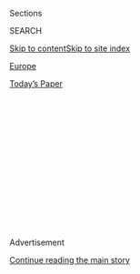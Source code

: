 <div id="app">

<div>

<div>

<div>

<div class="NYTAppHideMasthead css-1q2w90k e1suatyy0">

<div class="section css-ui9rw0 e1suatyy2">

<div class="css-eph4ug er09x8g0">

<div class="css-6n7j50">

</div>

<span class="css-1dv1kvn">Sections</span>

<div class="css-10488qs">

<span class="css-1dv1kvn">SEARCH</span>

</div>

[Skip to content](#site-content)[Skip to site
index](#site-index)

</div>

<div id="masthead-section-label" class="css-1wr3we4 eaxe0e00">

[Europe](https://www.nytimes.com/section/world/europe)

</div>

<div class="css-10698na e1huz5gh0">

</div>

</div>

<div id="masthead-bar-one" class="section hasLinks css-15hmgas e1csuq9d3">

<div class="css-uqyvli e1csuq9d0">

</div>

<div class="css-1uqjmks e1csuq9d1">

</div>

<div class="css-9e9ivx">

[](https://myaccount.nytimes.com/auth/login?response_type=cookie&client_id=vi)

</div>

<div class="css-1bvtpon e1csuq9d2">

[Today’s
Paper](https://www.nytimes.com/section/todayspaper)

</div>

</div>

</div>

</div>

<div data-aria-hidden="false">

<div id="site-content" data-role="main">

<div>

<div class="css-1aor85t" style="opacity:0.000000001;z-index:-1;visibility:hidden">

<div class="css-1hqnpie">

<div class="css-epjblv">

<span class="css-17xtcya">[Europe](/section/world/europe)</span><span class="css-x15j1o">|</span><span class="css-fwqvlz">Russia-Ukraine
Fight Over Narrow Sea Passage Risks Wider
War</span>

</div>

<div class="css-k008qs">

<div class="css-1iwv8en">

<span class="css-18z7m18"></span>

<div>

</div>

</div>

<span class="css-1n6z4y">https://nyti.ms/2DL4FkX</span>

<div class="css-1705lsu">

<div class="css-4xjgmj">

<div class="css-4skfbu" data-role="toolbar" data-aria-label="Social Media Share buttons, Save button, and Comments Panel with current comment count" data-testid="share-tools">

  - 
  - 
  - 
  - 
    
    <div class="css-6n7j50">
    
    </div>

  - 
  - 

</div>

</div>

</div>

</div>

</div>

</div>

<div id="NYT_TOP_BANNER_REGION" class="css-13pd83m">

</div>

<div id="top-wrapper" class="css-1sy8kpn">

<div id="top-slug" class="css-l9onyx">

Advertisement

</div>

[Continue reading the main
story](#after-top)

<div class="ad top-wrapper" style="text-align:center;height:100%;display:block;min-height:250px">

<div id="top" class="place-ad" data-position="top" data-size-key="top">

</div>

</div>

<div id="after-top">

</div>

</div>

<div id="sponsor-wrapper" class="css-1hyfx7x">

<div id="sponsor-slug" class="css-19vbshk">

Supported by

</div>

[Continue reading the main
story](#after-sponsor)

<div id="sponsor" class="ad sponsor-wrapper" style="text-align:center;height:100%;display:block">

</div>

<div id="after-sponsor">

</div>

</div>

<div class="css-1vkm6nb ehdk2mb0">

# Russia-Ukraine Fight Over Narrow Sea Passage Risks Wider War

</div>

<div class="css-79elbk" data-testid="photoviewer-wrapper">

<div class="css-z3e15g" data-testid="photoviewer-wrapper-hidden">

</div>

<div class="css-1a48zt4 ehw59r15" data-testid="photoviewer-children">

![<span class="css-16f3y1r e13ogyst0" data-aria-hidden="true">President
Petro O. Poroshenko of Ukraine speaking to lawmakers in Parliament, who
on Monday approved a proposal to introduce martial law for 30 days,
after Russia seized three Ukrainian ships a day
earlier.</span><span class="css-cnj6d5 e1z0qqy90" itemprop="copyrightHolder"><span class="css-1ly73wi e1tej78p0">Credit...</span><span><span>Valentyn
Ogirenko/Reuters</span></span></span>](https://static01.nyt.com/images/2018/11/29/world/29ukraine-2-print/merlin_147360057_8475bbf5-ada7-4696-8479-729a113b1abc-articleLarge.jpg?quality=75&auto=webp&disable=upscale)

</div>

</div>

<div class="css-xt80pu e12qa4dv0">

<div class="css-18e8msd">

<div class="css-vp77d3 epjyd6m0">

<div class="css-1baulvz">

By [<span class="css-1baulvz last-byline" itemprop="name">Neil
MacFarquhar</span>](https://www.nytimes.com/by/neil-macfarquhar)

</div>

</div>

  - Nov. 26,
    2018

  - 
    
    <div class="css-4xjgmj">
    
    <div class="css-d8bdto" data-role="toolbar" data-aria-label="Social Media Share buttons, Save button, and Comments Panel with current comment count" data-testid="share-tools">
    
      - 
      - 
      - 
      - 
        
        <div class="css-6n7j50">
        
        </div>
    
      - 
      - 
    
    </div>
    
    </div>

</div>

</div>

<div class="section meteredContent css-1r7ky0e" name="articleBody" itemprop="articleBody">

<div class="css-1fanzo5 StoryBodyCompanionColumn">

<div class="css-53u6y8">

MOSCOW — Ukraine’s president put his nation on a war footing with Russia
on Monday, as tensions over a shared waterway escalated into a crisis
that dragged in NATO and the United Nations.

Russia’s seizure a day earlier of three small Ukrainian naval vessels
and 23 sailors — including at least three wounded in a shooting by the
Russian side — was the first overt armed conflict between the two sides
since the beginning days of the conflict in 2014, when Russian special
forces occupied Crimea.

The opening of an additional front at sea, even if Ukraine lacks a real
navy, introduced an unstable element into what had been a shadowy war.
The conflict pitting Ukrainian soldiers against Russian-backed
separatists in the breakaway Donbas region, in eastern Ukraine, has
sputtered along for almost five years with more than 10,000 people
killed.

The Kremlin, along with some Ukrainian opposition figures, called the
martial drumbeats echoing from Kiev a domestic political ploy by its
embattled president, Petro O. Poroshenko. They accused him of
fearmongering in order to delay or at least reconfigure the March 31
election that he had seemed certain to lose.

</div>

</div>

<div class="css-1fanzo5 StoryBodyCompanionColumn">

<div class="css-53u6y8">

Mr. Poroshenko delivered a speech to Ukraine’s Parliament asking it to
approve the declaration of martial law starting on Wednesday, with the
military already on full alert. The attack on the naval vessels near the
shared waterway, the Kerch Strait, represented a new stage of aggression
in what he called Russia’s “hybrid war” against Ukraine.

“This is a bold and frank participation of the regular units of the
Russian Federation, their demonstrative attack on the detachment of the
Ukrainian Armed Forces,” Mr. Poroshenko said. “This is a qualitatively
different situation, a qualitatively different threat.”

Members of 450-member Verkhovna Rada, the Parliament, who were present
voted overwhelmingly to support the measure — 276 to 30 — after the
president agreed to dilute its scope.

Ukraine also received a boost from the international reaction,
underscoring both the isolation of Russia from the West over the Ukraine
conflict, and the desire to protect the international maritime
convention that allows for unimpeded shipping through any strait.

</div>

</div>

<div class="css-79elbk" data-testid="photoviewer-wrapper">

<div class="css-z3e15g" data-testid="photoviewer-wrapper-hidden">

</div>

<div class="css-1a48zt4 ehw59r15" data-testid="photoviewer-children">

![<span class="css-16f3y1r e13ogyst0" data-aria-hidden="true">During a
confrontation near the Kerch Strait on Sunday, Russia seized three
Ukrainian vessels, including two held in the port of Kerch, Crimea, on
Monday.</span><span class="css-cnj6d5 e1z0qqy90" itemprop="copyrightHolder"><span class="css-1ly73wi e1tej78p0">Credit...</span><span>Agence
France-Presse — Getty
Images</span></span>](https://static01.nyt.com/images/2018/11/27/world/27ukraine-1-print/merlin_147354027_699211d2-2cbc-427d-a3c3-13e48d3b66cf-articleLarge.jpg?quality=75&auto=webp&disable=upscale)

</div>

</div>

<div class="css-1fanzo5 StoryBodyCompanionColumn">

<div class="css-53u6y8">

“What you saw yesterday was very serious, because you saw actually that
Russia used military force in an open way,” said NATO’s secretary
general, Jens Stoltenberg, during a news conference in Brussels
following a meeting requested by Ukraine. “This is escalating the
situation in the region and confirms a pattern of behavior which we have
seen over several years.”

</div>

</div>

<div class="css-1fanzo5 StoryBodyCompanionColumn">

<div class="css-53u6y8">

NATO was increasing its military presence in the area, he said, calling
on Russia to allow freedom of navigation for Ukrainian ships in the
Kerch Strait.

At the United Nations, Russia called a session of the Security Council
in an attempt to force a discussion about what it called Ukrainian
violations of Russian territorial waters. But Western nations quickly
turned the session into a long criticism of Russia for its actions
against Ukraine since 2014.

“Impeding Ukraine’s lawful transit through the Kerch Strait is a
violation under international law. It is an arrogant act that the
international community must condemn and will never accept,” Ambassador
Nikki R. Haley of the United States told the council.

“As President Trump said many times, the United States would welcome a
normal relationship with Russia, but outlaw actions like this one
continue to make that impossible,” she said.

Mr. Trump offered his own criticism — without specifically blaming
Russia — [when asked by
reporters](https://www.reuters.com/video/2018/11/26/trump-does-not-like-russia-ukraine-situa?videoId=485722993&videoChannel=117760&channelName=World+News)
in Washington about the naval confrontation. “Not good. We’re not happy
about it at all,” he said. “We do not like what’s happening either way.”

Various European capitals also criticized Russia, calling for it to
release the seized vessels and their crews. There were scattered calls
for new sanctions against Russia.

</div>

</div>

<div class="css-1fanzo5 StoryBodyCompanionColumn">

<div class="css-53u6y8">

The Russians seemed to try to tamp down the confrontation, moving an old
cargo vessel anchored to block passage through the Kerch Strait, and
allowing commercial traffic to resume.

The Kremlin remained largely silent for much of the day. It was left to
Foreign Minister Sergey V. Lavrov to [address the
issue](http://www.mid.ru/ru/foreign_policy/news/-/asset_publisher/cKNonkJE02Bw/content/id/3420678?p_p_id=101_INSTANCE_cKNonkJE02Bw&_101_INSTANCE_cKNonkJE02Bw_languageId=en_GB),
and his ministry accused Ukraine of creating threats to normal shipping
traffic in the strait by violating international maritime law, and
trying to foment a crisis for domestic political
purposes.

</div>

</div>

<div style="max-width:100%;margin:0 auto">

<div class="css-17dprlf" data-id="100000006232302" data-slug="kerch-strait-map1" style="max-width:600px">

</div>

</div>

<div class="css-1fanzo5 StoryBodyCompanionColumn">

<div class="css-53u6y8">

Russian political analysts suggested that the Kremlin had no need to
ratchet up its confrontation with Ukraine — it had already achieved what
it wanted by destabilizing the country through support for the
separatists.

While President Vladimir V. Putin’s flagging domestic support may
benefit from a fight with Ukraine, that would be outweighed by the risk
of greater Western sanctions. “I do not see any benefits for the Kremlin
from this confrontation,” said Nikolai Petrov, an analyst and professor
of political science.

Asked about events during his daily briefing, Dmitri S. Peskov, Mr.
Putin’s spokesman, framed the Russian actions against the Ukrainian
boats as an interception, not an attack.

“The question here is of incursion into the territorial waters of the
Russian Federation by foreign military vessels,” Mr. Peskov said. “They
entered the territorial waters of Russia without responding to any
queries from our border guards, in no way responded to offers to make
use of pilotage service, and so on and so forth.”

</div>

</div>

<div class="css-1fanzo5 StoryBodyCompanionColumn">

<div class="css-53u6y8">

The dispute over the waterway is fundamentally unresolvable because it
hinges on different interpretations of who controls the territorial
waters around the Crimean peninsula. Both sides tried to portray
themselves as determined to protect the normal shipping that the other
side was interfering with. Ukraine had previously sought and been
granted permission for similar passages, [according to official Russian
accounts,](http://www.fsb.ru/fsb/press/message/single.htm%21id%3D10438315%40fsbMessage.html)
but did not this time.

But Ukraine wants to assert its continued sovereignty in areas which
Russia considers its own, analysts said. Controlling passage from the
Black Sea through the Kerch Strait into the Sea of Azov is a key element
in asserting Russia’s broader claim to Crimea.

“Moscow clearly seeks to turn the Azov Sea into a Russian basin, and to
use it to bring leverage to bear on Kiev,” wrote Mark Galeotti, an
expert on Russian intelligence services at the Institute of
International Relations in Prague, on
[Twitter](https://twitter.com/MarkGaleotti/status/1067059451679703040).
“It wants to demonstrate its capacity to act without having to worry
about external constraint.”

The two sides signed an agreement in 2003 to guarantee free passage
through the strait, but in recent months have been harassing each
other’s ships. The port of Mariupol and a couple of others are
important for the Ukrainian economy for exports of steel and grain, as
well as for imports.

Steven Pifer, a former American ambassador to Ukraine, said that the
Kremlin might be testing the level of support for Ukraine using the
waterway. “They can very easily back off,” he said. “But if they sense
the reaction is weak, I think that they will continue the
blockade.”

</div>

</div>

<div class="css-79elbk" data-testid="photoviewer-wrapper">

<div class="css-z3e15g" data-testid="photoviewer-wrapper-hidden">

</div>

<div class="css-1a48zt4 ehw59r15" data-testid="photoviewer-children">

<div class="css-1xdhyk6 erfvjey0">

<span class="css-1ly73wi e1tej78p0">Image</span>

<div class="css-zjzyr8">

<div data-testid="lazyimage-container" style="height:257.77777777777777px">

</div>

</div>

</div>

<span class="css-16f3y1r e13ogyst0" data-aria-hidden="true">During a
meeting of the Security Council in New York on Monday, United Nations
representatives voted on issues surrounding the conflict between Russia
and
Ukraine.</span><span class="css-cnj6d5 e1z0qqy90" itemprop="copyrightHolder"><span class="css-1ly73wi e1tej78p0">Credit...</span><span>Carlo
Allegri/Reuters</span></span>

</div>

</div>

<div class="css-1fanzo5 StoryBodyCompanionColumn">

<div class="css-53u6y8">

This year Mr. Putin [inaugurated a $7.5 billion bridge across the
strait,](https://www.nytimes.com/2018/05/15/world/europe/putin-russia-crimea-bridge.html)
meant not least to assert its claim to Crimea with a physical link.

</div>

</div>

<div class="css-1fanzo5 StoryBodyCompanionColumn">

<div class="css-53u6y8">

One strategic aspect of the design shown by events on Sunday is that
Russia could block the strait merely by anchoring a cargo ship in the
one opening under the bridge — 185 meters wide and 35 meters high —
large enough to allow the passage of ships.

President Poroshenko sought to portray events as part of a larger
assault by Russia. During his speech to Parliament, he waved a sheaf of
papers that he said detailed Ukraine’s intelligence about Russian
preparations for a ground offensive. That seemed unlikely, given the
lack of any clear military objective, analysts said.

There was, however, a widespread sense among opposition figures and
analysts that Mr. Poroshenko aimed to put off the March election, noting
that he had not called for martial law during previous points in the
conflict when the fighting was far worse.

Mr. Poroshenko tried to assuage that criticism by cutting the period of
martial law from two months to one, so it would not interfere with the
official start of the campaign season on Dec. 31.

Other compromises mean that the martial law declaration will only affect
the 10 provinces bordering Russia or Transnistria, a breakaway province
of neighboring Moldova, also controlled by Russian-backed forces.

The president also promised that martial law would not be used to curb
civil liberties or to announce a general military mobilization, and that
it would only be enforced in the case of new attacks. Still, the very
prospect of martial law could help boost support for him as a wartime
leader.

Oleg Kashin, a Russian columnist and political analyst, wrote in the
online publication Republic that the expansion of the shooting into the
Sea of Azov seemed more like an extension of the endless skirmishing in
eastern Ukraine than the start of any full-fledged war.

</div>

</div>

<div class="css-1fanzo5 StoryBodyCompanionColumn">

<div class="css-53u6y8">

“The Sea of Azov is the most convenient space for the most spectacular
political wrestling,” he wrote, calling it a “tiny reservoir” that
nobody had ever considered a real sea.

He wrote that the sea belongs “only to Russia and Ukraine, and no
third-party interests will be affected, even if tomorrow the entire
surface of the Sea of Azov goes up in flames.”

</div>

</div>

</div>

<div>

</div>

<div>

</div>

<div>

</div>

<div>

<div id="bottom-wrapper" class="css-1ede5it">

<div id="bottom-slug" class="css-l9onyx">

Advertisement

</div>

[Continue reading the main
story](#after-bottom)

<div id="bottom" class="ad bottom-wrapper" style="text-align:center;height:100%;display:block;min-height:90px">

</div>

<div id="after-bottom">

</div>

</div>

</div>

</div>

</div>

## Site Index

<div>

</div>

## Site Information Navigation

  - [© <span>2020</span> <span>The New York Times
    Company</span>](https://help.nytimes.com/hc/en-us/articles/115014792127-Copyright-notice)

<!-- end list -->

  - [NYTCo](https://www.nytco.com/)
  - [Contact
    Us](https://help.nytimes.com/hc/en-us/articles/115015385887-Contact-Us)
  - [Work with us](https://www.nytco.com/careers/)
  - [Advertise](https://nytmediakit.com/)
  - [T Brand Studio](http://www.tbrandstudio.com/)
  - [Your Ad
    Choices](https://www.nytimes.com/privacy/cookie-policy#how-do-i-manage-trackers)
  - [Privacy](https://www.nytimes.com/privacy)
  - [Terms of
    Service](https://help.nytimes.com/hc/en-us/articles/115014893428-Terms-of-service)
  - [Terms of
    Sale](https://help.nytimes.com/hc/en-us/articles/115014893968-Terms-of-sale)
  - [Site
    Map](https://spiderbites.nytimes.com)
  - [Help](https://help.nytimes.com/hc/en-us)
  - [Subscriptions](https://www.nytimes.com/subscription?campaignId=37WXW)

</div>

</div>

</div>

</div>

